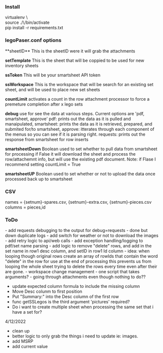 <h3>Install</h3> 
  virtualenv \<env\><br />
  source ./\<env\>/bin/activate<br />
  pip install -r requirements.txt

<h3>legoPaser.conf options</h3>
  **sheetID**
      This is the sheetID were it will grab the attachments

  **setTemplate**
      This is the sheet that will be coppied to be used for new inventory sheets
  
  **ssToken**
      This will be your smartsheet API token

  **ssWorkspace**
      This is the workspace that will be search for an existing set sheet, and will be used to place new set sheets
  
  **countLimit**
      activates a count in the row attachment processor to force a premeture completion after x lego sets
  
  **debug**
      use for see the data at various steps.
      Current options are 'pdf, smartsheet, approve'
        pdf: prints out the data as it is pulled and manaipulated,
        smartsheet: prints the data as it is retrieved, prepared, and submited for/to smartsheet,
        approve: itterates through each component of the menus so you can see if it is parsing right.
        requests: prints out the response from smartsheet for row inserts
  
  **smartsheetDown**
      Boolean used to set whether to pull data from smartsheet for processing
      if False it will download the sheet and process the row/attachemnt info, but will use the existing pdf document.
      Note: if Flase I recommend setting countLimit = True
  
  **smartsheetUP**
      Boolean used to set whether or not to upload the data once processed back up to smartsheet

<h3>CSV</h3>

names = {setnum}-spares.csv, {setnum}-extra.csv, {setnum}-pieces.csv
columns = pieces,id

<h3> ToDo</h3>
 - add requests debugging to the output for debug=requests
   - done but down duplicate logs
 - add switch for weather or not to download the images
 - add retry logic to api/web calls
 - add exception handling/logging to pdf/set name parsing
 - add logic to remove "delete" rows, and add in the set name in row1 desc column, and setID in row1 Id column
    - idea: when looping though original rows create an array of rowIds that contain the word "delete" in the row for use at the end of processing
         this prevents us from looping the whole sheet trying to delete the rows every time even after their are gone.
 - workspace change management
   - one script that takes arguments?
 - going through attachments even though nothing to do??

 - update expected column formula to include the missing column
 - Move Desc colunm to first position
 - Put "Summary:" into the Desc column of the first row
 - func getSSLegos is the third argument 'pictures' required?
 - Do i want to create multiple sheet when processing the same set that i have a set for?


4/12/2022
 - clean up
 - better logic to only grab the things i need to update ie: images.
 - add MSRP
 - add current value
